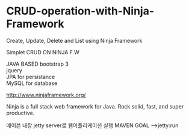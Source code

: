 # CRUD-operation-with-Ninja-Framework
Create, Update, Delete and List using Ninja Framework

Simplet CRUD ON NINJA F.W

JAVA BASED
bootstrap 3<BR/>
jquery<BR/>
JPA for persistance<BR/>
MySQL for database<BR/>

http://www.ninjaframework.org/

Ninja is a full stack web framework for Java.
Rock solid, fast, and super productive.


메이븐 내장  jetty server로 웹어플리케이션 실행 
MAVEN GOAL -->jetty:run